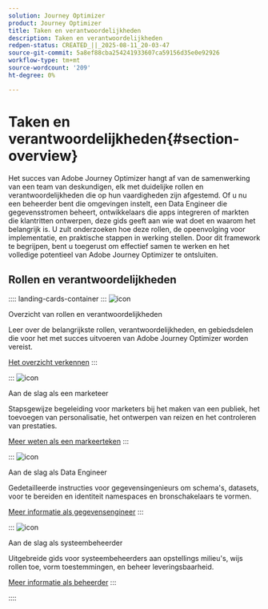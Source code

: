 ```yaml
---
solution: Journey Optimizer
product: Journey Optimizer
title: Taken en verantwoordelijkheden
description: Taken en verantwoordelijkheden
redpen-status: CREATED_||_2025-08-11_20-03-47
source-git-commit: 5a8ef88cba254241933607ca59156d35e0e92926
workflow-type: tm+mt
source-wordcount: '209'
ht-degree: 0%

---
```



# Taken en verantwoordelijkheden{#section-overview}

Het succes van Adobe Journey Optimizer hangt af van de samenwerking van een team van deskundigen, elk met duidelijke rollen en verantwoordelijkheden die op hun vaardigheden zijn afgestemd. Of u nu een beheerder bent die omgevingen instelt, een Data Engineer die gegevensstromen beheert, ontwikkelaars die apps integreren of markten die klantritten ontwerpen, deze gids geeft aan wie wat doet en waarom het belangrijk is. U zult onderzoeken hoe deze rollen, de opeenvolging voor implementatie, en praktische stappen in werking stellen. Door dit framework te begrijpen, bent u toegerust om effectief samen te werken en het volledige potentieel van Adobe Journey Optimizer te ontsluiten.

## Rollen en verantwoordelijkheden

:::: landing-cards-container
:::
![icon](https://cdn.experienceleague.adobe.com/icons/book.svg?lang=nl-NL)

Overzicht van rollen en verantwoordelijkheden

Leer over de belangrijkste rollen, verantwoordelijkheden, en gebiedsdelen die voor het met succes uitvoeren van Adobe Journey Optimizer worden vereist.

[Het overzicht verkennen](../using/start/quick-start.md)
:::

:::
![icon](https://cdn.experienceleague.adobe.com/icons/bullseye.svg?lang=nl-NL)

Aan de slag als een marketeer

Stapsgewijze begeleiding voor marketers bij het maken van een publiek, het toevoegen van personalisatie, het ontwerpen van reizen en het controleren van prestaties.

[Meer weten als een markeerteken](../using/start/path/marketer.md)
:::

:::
![icon](https://cdn.experienceleague.adobe.com/icons/code-branch.svg?lang=nl-NL)

Aan de slag als Data Engineer

Gedetailleerde instructies voor gegevensingenieurs om schema&#39;s, datasets, voor te bereiden en identiteit namespaces en bronschakelaars te vormen.

[Meer informatie als gegevensengineer](../using/start/path/data-engineer.md)
:::

:::
![icon](https://cdn.experienceleague.adobe.com/icons/gear.svg?lang=nl-NL)

Aan de slag als systeembeheerder

Uitgebreide gids voor systeembeheerders aan opstellings milieu&#39;s, wijs rollen toe, vorm toestemmingen, en beheer leveringsbaarheid.

[Meer informatie als beheerder](../using/start/path/administrator.md)
:::

::::
